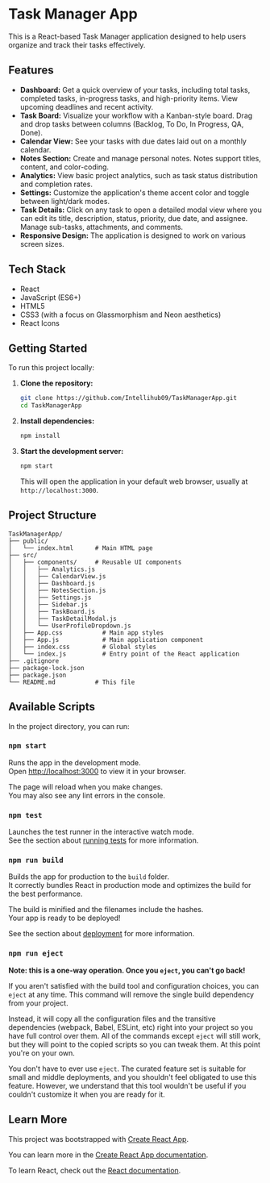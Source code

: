 # Task Manager App

This is a React-based Task Manager application designed to help users organize and track their tasks effectively.

## Features

*   **Dashboard:** Get a quick overview of your tasks, including total tasks, completed tasks, in-progress tasks, and high-priority items. View upcoming deadlines and recent activity.
*   **Task Board:** Visualize your workflow with a Kanban-style board. Drag and drop tasks between columns (Backlog, To Do, In Progress, QA, Done).
*   **Calendar View:** See your tasks with due dates laid out on a monthly calendar.
*   **Notes Section:** Create and manage personal notes. Notes support titles, content, and color-coding.
*   **Analytics:** View basic project analytics, such as task status distribution and completion rates.
*   **Settings:** Customize the application's theme accent color and toggle between light/dark modes.
*   **Task Details:** Click on any task to open a detailed modal view where you can edit its title, description, status, priority, due date, and assignee. Manage sub-tasks, attachments, and comments.
*   **Responsive Design:** The application is designed to work on various screen sizes.

## Tech Stack

*   React
*   JavaScript (ES6+)
*   HTML5
*   CSS3 (with a focus on Glassmorphism and Neon aesthetics)
*   React Icons

## Getting Started

To run this project locally:

1.  **Clone the repository:**
    ```bash
    git clone https://github.com/Intellihub09/TaskManagerApp.git
    cd TaskManagerApp
    ```

2.  **Install dependencies:**
    ```bash
    npm install
    ```

3.  **Start the development server:**
    ```bash
    npm start
    ```
    This will open the application in your default web browser, usually at `http://localhost:3000`.

## Project Structure

```
TaskManagerApp/
├── public/
│   └── index.html      # Main HTML page
├── src/
│   ├── components/     # Reusable UI components
│   │   ├── Analytics.js
│   │   ├── CalendarView.js
│   │   ├── Dashboard.js
│   │   ├── NotesSection.js
│   │   ├── Settings.js
│   │   ├── Sidebar.js
│   │   ├── TaskBoard.js
│   │   ├── TaskDetailModal.js
│   │   └── UserProfileDropdown.js
│   ├── App.css           # Main app styles
│   ├── App.js            # Main application component
│   ├── index.css         # Global styles
│   └── index.js          # Entry point of the React application
├── .gitignore
├── package-lock.json
├── package.json
└── README.md           # This file
```

## Available Scripts

In the project directory, you can run:

### `npm start`

Runs the app in the development mode.\
Open [http://localhost:3000](http://localhost:3000) to view it in your browser.

The page will reload when you make changes.\
You may also see any lint errors in the console.

### `npm test`

Launches the test runner in the interactive watch mode.\
See the section about [running tests](https://facebook.github.io/create-react-app/docs/running-tests) for more information.

### `npm run build`

Builds the app for production to the `build` folder.\
It correctly bundles React in production mode and optimizes the build for the best performance.

The build is minified and the filenames include the hashes.\
Your app is ready to be deployed!

See the section about [deployment](https://facebook.github.io/create-react-app/docs/deployment) for more information.

### `npm run eject`

**Note: this is a one-way operation. Once you `eject`, you can't go back!**

If you aren't satisfied with the build tool and configuration choices, you can `eject` at any time. This command will remove the single build dependency from your project.

Instead, it will copy all the configuration files and the transitive dependencies (webpack, Babel, ESLint, etc) right into your project so you have full control over them. All of the commands except `eject` will still work, but they will point to the copied scripts so you can tweak them. At this point you're on your own.

You don't have to ever use `eject`. The curated feature set is suitable for small and middle deployments, and you shouldn't feel obligated to use this feature. However, we understand that this tool wouldn't be useful if you couldn't customize it when you are ready for it.

## Learn More

This project was bootstrapped with [Create React App](https://github.com/facebook/create-react-app).

You can learn more in the [Create React App documentation](https://facebook.github.io/create-react-app/docs/getting-started).

To learn React, check out the [React documentation](https://reactjs.org/).
